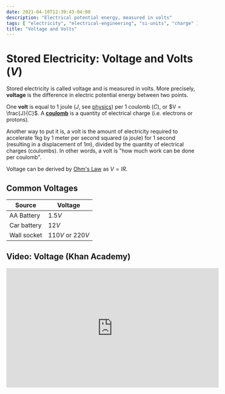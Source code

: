 ```yaml
---
date: 2021-04-10T12:39:43-04:00
description: "Electrical potential energy, measured in volts"
tags: [ "electricity", "electrical-engineering", "si-units", "charge" ]
title: "Voltage and Volts"
---
```


# Stored Electricity: Voltage and Volts ($V$)

Stored electricity is called voltage and is measured in volts. More precisely, **voltage** is the difference in electric potential energy between two points.

One **volt** is equal to 1 joule ($J$, see [physics](physics.md)) per 1 coulomb ($C$), or $V = \frac{J}{C}$. A [**coulomb**](charge.md) is a quantity of electrical charge (i.e. electrons or protons).

Another way to put it is, a volt is the amount of electricity required to accelerate 1kg by 1 meter per second squared (a joule) for 1 second (resulting in a displacement of $1m$), divided by the quantity of electrical charges (coulombs). In other words, a volt is "how much work can be done per coulomb".

Voltage can be derived by [Ohm's Law](ohms-law.md) as $V = IR$.

## Common Voltages

| Source      | Voltage          |
| ----------- | ---------------- |
| AA Battery  | $1.5V$           |
| Car battery | $12V$            |
| Wall socket | $110V$ or $220V$ |

## Video: Voltage (Khan Academy)

<iframe width="560" height="315" src="https://www.youtube.com/embed/k9SwNST1eW0" title="YouTube video player" frameborder="0" allow="accelerometer; autoplay; clipboard-write; encrypted-media; gyroscope; picture-in-picture" allowfullscreen></iframe>
